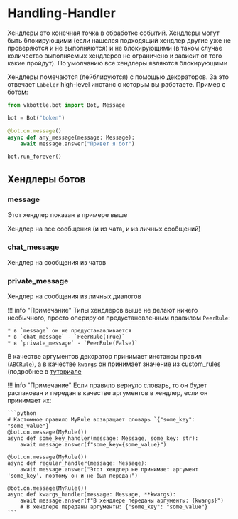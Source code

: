 # Handling-Handler

Хендлеры это конечная точка в обработке событий. Хендлеры могут быть блокирующими (если нашелся подходящий хендлер другие уже не проверяются и не выполняются) и не блокирующими (в таком случае количество выполняемых хендлеров не ограничено и зависит от того какие пройдут). По умолчанию все хендлеры являются блокирующими

Хендлеры помечаются (лейблируются) с помощью декораторов. За это отвечает `Labeler` high-level инстанс с которым вы работаете. Пример с ботом:

```python
from vkbottle.bot import Bot, Message

bot = Bot("token")

@bot.on.message()
async def any_message(message: Message):
    await message.answer("Привет я бот")

bot.run_forever()
```

## Хендлеры ботов

### message

Этот хендлер показан в примере выше

Хендлер на все сообщения (и из чата, и из личных сообщений)

### chat_message

Хендлер на сообщения из чатов

### private_message

Хендлер на сообщения из личных диалогов

!!! info "Примечание"
    Типы хендлеров выше не делают ничего необычного, просто оперируют предустановленным правилом `PeerRule`:

    * в `message` он не предустанавливается
    * в `chat_message` - `PeerRule(True)`
    * в `private_message` - `PeerRule(False)`

В качестве аргументов декоратор принимает инстансы правил (`ABCRule`), а в качестве `kwargs` он принимает значение из custom_rules (подробнее в [туториале](../../tutorial/rules.md)

!!! info "Примечание"
    Если правило вернуло словарь, то он будет распакован и передан в качестве аргументов в хендлер, если он принимает их:

    ```python
    # Кастомное правило MyRule возвращает словарь `{"some_key": "some_value"}`
    @bot.on.message(MyRule())
    async def some_key_handler(message: Message, some_key: str):
        await message.answer(f"some_key={some_value}")

    @bot.on.message(MyRule())
    async def regular_handler(message: Message):
        await message.answer("Этот хендлер не принимает аргумент 'some_key', поэтому он и не был передан")

    @bot.on.message(MyRule())
    async def kwargs_handler(message: Message, **kwargs):
        await message.answer(f"В хендлере переданы аргументы: {kwargs}")
        # В хендлере переданы аргументы: {"some_key": "some_value"}
    ```
